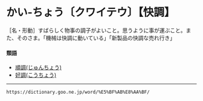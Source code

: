 # かい‐ちょう〔クワイテウ〕【快調】

［名・形動］すばらしく物事の調子がよいこと。思うように事が運ぶこと。また、そのさま。「機械は快調に動いている」「新製品の快調な売れ行き」

#### 類語

-   [順調(じゅんちょう)](じゅんちょう（順調）)
-   [好調(こうちょう)](https://dictionary.goo.ne.jp/word/%E5%A5%BD%E8%AA%BF/#jn-74235)

---
`https://dictionary.goo.ne.jp/word/%E5%BF%AB%E8%AA%BF/`